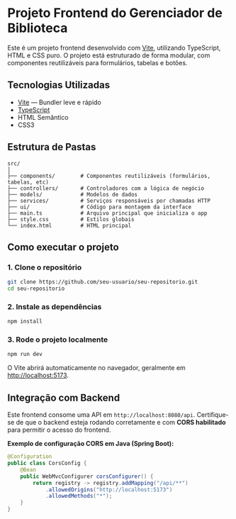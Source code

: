 # Projeto Frontend do Gerenciador de Biblioteca

Este é um projeto frontend desenvolvido com [Vite](https://vitejs.dev/), utilizando TypeScript, HTML e CSS puro. O projeto está estruturado de forma modular, com componentes reutilizáveis para formulários, tabelas e botões.

## Tecnologias Utilizadas

- [Vite](https://vitejs.dev/) — Bundler leve e rápido
- [TypeScript](https://www.typescriptlang.org/)
- HTML Semântico
- CSS3

## Estrutura de Pastas

```
src/
│
├── components/        # Componentes reutilizáveis (formulários, tabelas, etc)
├── controllers/       # Controladores com a lógica de negócio
├── models/            # Modelos de dados 
├── services/          # Serviços responsáveis por chamadas HTTP
├── ui/                # Código para montagem da interface
├── main.ts            # Arquivo principal que inicializa o app
├── style.css          # Estilos globais
└── index.html         # HTML principal
```

## Como executar o projeto

### 1. Clone o repositório

```bash
git clone https://github.com/seu-usuario/seu-repositorio.git
cd seu-repositorio
```

### 2. Instale as dependências

```bash
npm install
```

### 3. Rode o projeto localmente

```bash
npm run dev
```

O Vite abrirá automaticamente no navegador, geralmente em [http://localhost:5173](http://localhost:5173).

## Integração com Backend

Este frontend consome uma API em `http://localhost:8080/api`. Certifique-se de que o backend esteja rodando corretamente e com **CORS habilitado** para permitir o acesso do frontend.

**Exemplo de configuração CORS em Java (Spring Boot):**

```java
@Configuration
public class CorsConfig {
    @Bean
    public WebMvcConfigurer corsConfigurer() {
        return registry -> registry.addMapping("/api/**")
            .allowedOrigins("http://localhost:5173")
            .allowedMethods("*");
    }
}
```

